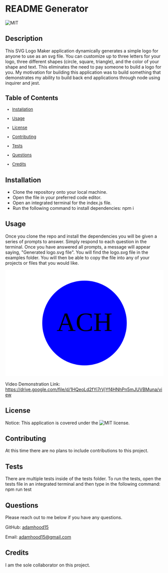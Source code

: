 # README Generator
  ![MIT](https://img.shields.io/static/v1?label=License&message=MIT&color=$blue)
  ## Description
  This SVG Logo Maker application dynamically generates a simple logo for anyone to use as an svg file. You can customize up to three letters for your logo, three different shapes (circle, square, triangle), and the color of your shape and text. This eliminates the need to pay someone to build a logo for you. My motivation for building this application was to build something that demonstrates my ability to build back end applications through node using inquirer and jest. 
  <font size='2'>

  ## Table of Contents
  * [Installation](#installation)

  * [Usage](#usage)

  * [License](#license)

  * [Contributing](#contributing)

  * [Tests](#tests)

  * [Questions](#questions)

  * [Credits](#credits)

  </font>

  ## Installation
  * Clone the repository onto your local machine. 
  * Open the file in your preferred code editor. 
  * Open an integrated terminal for the index.js file. 
  * Run the following command to install dependencies: npm i
  
  ## Usage
  Once you clone the repo and install the dependencies you will be given a series of prompts to answer. Simply respond to each question in the terminal.  Once you have answered all prompts, a message will appear saying, "Generated logo.svg file". You will find the logo.svg file in the examples folder. You will then be able to copy the file into any of your projects or files that you would like. 


  ![screenshot of application](./examples/logo.svg)

  Video Demonstration Link: https://drive.google.com/file/d/1HQeoLd2fYi7rVjYf4HNhPn5mJUVBMuna/view 
  
  
  ## License
  Notice: This application is covered under the ![MIT](https://img.shields.io/static/v1?label=License&message=MIT&color=$blue) license.

  ## Contributing
  At this time there are no plans to include contributions to this project. 

  ## Tests
  There are multiple tests inside of the tests folder. To run the tests, open the tests file in an integrated terminal and then type in the following command: npm run test
  
  ## Questions
  Please reach out to me below if you have any questions.

  
  GitHub: [adamhood15](https://github.com/adamhood15)

  Email: adamhood15@gmail.com
  
  ## Credits
  I am the sole collaborator on this project.